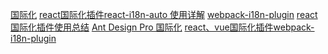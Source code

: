 <!--
 * @Author: matiastang
 * @Date: 2022-07-18 13:46:44
 * @LastEditors: matiastang
 * @LastEditTime: 2022-07-18 14:16:03
 * @FilePath: /matias-javaScript/md/UmiJS/国际化.md
 * @Description: 
-->
[国际化](https://webpack.html.cn/plugins/i18n-webpack-plugin.html)
[react国际化插件react-i18n-auto 使用详解](https://juejin.cn/post/6844903823325003790)
[webpack-i18n-plugin](https://github.com/mr18/webpack-i18n-plugin)
[react国际化插件使用总结](https://blog.csdn.net/weixin_42635052/article/details/124838515)
[Ant Design Pro 国际化](https://pro.ant.design/zh-CN/docs/i18n)
[react、vue国际化插件webpack-i18n-plugin](https://www.jianshu.com/p/70d92855f32f)